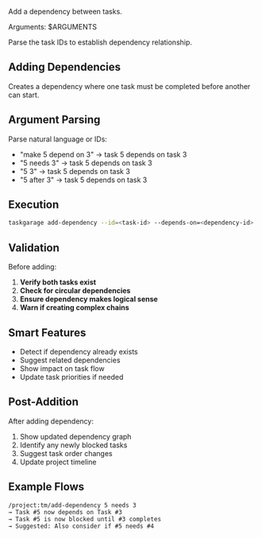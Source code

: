 Add a dependency between tasks.

Arguments: $ARGUMENTS

Parse the task IDs to establish dependency relationship.

## Adding Dependencies

Creates a dependency where one task must be completed before another can start.

## Argument Parsing

Parse natural language or IDs:
- "make 5 depend on 3" → task 5 depends on task 3
- "5 needs 3" → task 5 depends on task 3
- "5 3" → task 5 depends on task 3
- "5 after 3" → task 5 depends on task 3

## Execution

```bash
taskgarage add-dependency --id=<task-id> --depends-on=<dependency-id>
```

## Validation

Before adding:
1. **Verify both tasks exist**
2. **Check for circular dependencies**
3. **Ensure dependency makes logical sense**
4. **Warn if creating complex chains**

## Smart Features

- Detect if dependency already exists
- Suggest related dependencies
- Show impact on task flow
- Update task priorities if needed

## Post-Addition

After adding dependency:
1. Show updated dependency graph
2. Identify any newly blocked tasks
3. Suggest task order changes
4. Update project timeline

## Example Flows

```
/project:tm/add-dependency 5 needs 3
→ Task #5 now depends on Task #3
→ Task #5 is now blocked until #3 completes
→ Suggested: Also consider if #5 needs #4
```